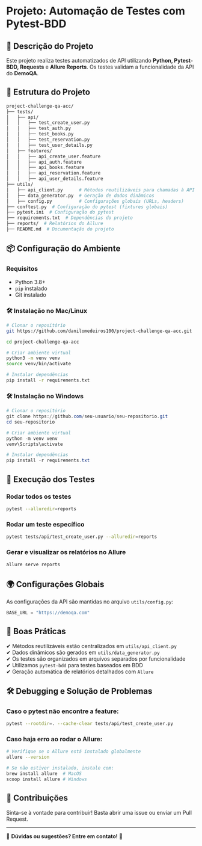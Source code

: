 # Projeto: Automação de Testes com Pytest-BDD

## 📌 Descrição do Projeto
Este projeto realiza testes automatizados de API utilizando **Python, Pytest-BDD, Requests** e **Allure Reports**. Os testes validam a funcionalidade da API do **DemoQA**.

## 📂 Estrutura do Projeto
```bash
project-challenge-qa-acc/
├── tests/
│   ├── api/
│   │   ├── test_create_user.py
│   │   ├── test_auth.py
│   │   ├── test_books.py
│   │   ├── test_reservation.py
│   │   ├── test_user_details.py
│   ├── features/
│   │   ├── api_create_user.feature
│   │   ├── api_auth.feature
│   │   ├── api_books.feature
│   │   ├── api_reservation.feature
│   │   ├── api_user_details.feature
├── utils/
│   ├── api_client.py      # Métodos reutilizáveis para chamadas à API
│   ├── data_generator.py  # Geração de dados dinâmicos
│   ├── config.py          # Configurações globais (URLs, headers)
├── conftest.py  # Configuração do pytest (fixtures globais)
├── pytest.ini  # Configuração do pytest
├── requirements.txt  # Dependências do projeto
├── reports/  # Relatórios do Allure
├── README.md  # Documentação do projeto
```

## 📦 Configuração do Ambiente
### Requisitos
- Python 3.8+
- `pip` instalado
- Git instalado

### 🛠️ Instalação no **Mac/Linux**
```bash
# Clonar o repositório
git https://github.com/danilomedeiros100/project-challenge-qa-acc.git

cd project-challenge-qa-acc

# Criar ambiente virtual
python3 -m venv venv
source venv/bin/activate

# Instalar dependências
pip install -r requirements.txt
```

### 🛠️ Instalação no **Windows**
```powershell
# Clonar o repositório
git clone https://github.com/seu-usuario/seu-repositorio.git
cd seu-repositorio

# Criar ambiente virtual
python -m venv venv
venv\Scripts\activate

# Instalar dependências
pip install -r requirements.txt
```

## 🚀 Execução dos Testes
### Rodar todos os testes
```bash
pytest --alluredir=reports
```

### Rodar um teste específico
```bash
pytest tests/api/test_create_user.py --alluredir=reports
```

### Gerar e visualizar os relatórios no Allure
```bash
allure serve reports
```

## 🌍 Configurações Globais
As configurações da API são mantidas no arquivo `utils/config.py`:
```python
BASE_URL = "https://demoqa.com"
```

## 📜 Boas Práticas
✔ Métodos reutilizáveis estão centralizados em `utils/api_client.py`  
✔ Dados dinâmicos são gerados em `utils/data_generator.py`  
✔ Os testes são organizados em arquivos separados por funcionalidade  
✔ Utilizamos `pytest-bdd` para testes baseados em BDD  
✔ Geração automática de relatórios detalhados com `Allure`

## 🛠️ Debugging e Solução de Problemas
### Caso o pytest não encontre a feature:
```bash
pytest --rootdir=. --cache-clear tests/api/test_create_user.py
```

### Caso haja erro ao rodar o Allure:
```bash
# Verifique se o Allure está instalado globalmente
allure --version

# Se não estiver instalado, instale com:
brew install allure  # MacOS
scoop install allure # Windows
```

## 📌 Contribuições
Sinta-se à vontade para contribuir! Basta abrir uma issue ou enviar um Pull Request.

---

📢 **Dúvidas ou sugestões? Entre em contato!** 🚀
